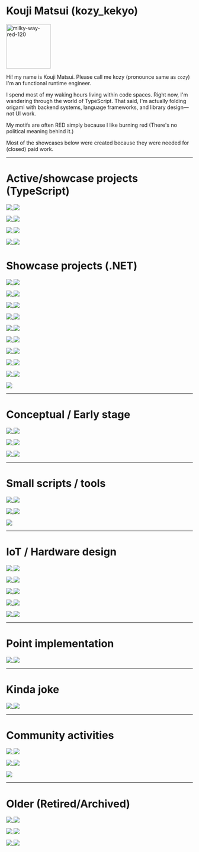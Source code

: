 # Kouji Matsui (kozy_kekyo)

<img width="120" height="120" alt="milky-way-red-120" src="https://github.com/user-attachments/assets/d83c2b48-3c0c-4c57-8a60-29e607e8c150" />

Hi! my name is Kouji Matsui. Please call me kozy (pronounce same as `cozy`)
I'm an functional runtime engineer.

I spend most of my waking hours living within code spaces. Right now, I'm wandering through the world of TypeScript.
That said, I'm actually folding origami with backend systems, language frameworks, and library design—not UI work.

My motifs are often RED simply because I like burning red (There's no political meaning behind it.)

Most of the showcases below were created because they were needed for (closed) paid work.

----

# Active/showcase projects (TypeScript)

<p>
  <a href="https://github.com/kekyo/typed-message">
    <img align="top" src="https://github-readme-stats.vercel.app/api/pin?username=kekyo&repo=typed-message&theme=github_dark&bg_color=00000000" />
  </a>
  <a href="https://github.com/kekyo/async-primitives">
    <img align="top" src="https://github-readme-stats.vercel.app/api/pin?username=kekyo&repo=async-primitives&theme=github_dark&bg_color=00000000" />
  </a>
</p>

<p>
  <a href="https://github.com/kekyo/sublimity-rpc">
    <img align="top" src="https://github-readme-stats.vercel.app/api/pin?username=kekyo&repo=sublimity-rpc&theme=github_dark&bg_color=00000000" />
  </a>
  <a href="https://github.com/kekyo/screw-up">
    <img align="top" src="https://github-readme-stats.vercel.app/api/pin?username=kekyo&repo=screw-up&theme=github_dark&bg_color=00000000" />
  </a>
</p>

<p>
  <a href="https://github.com/kekyo/tar-vern">
    <img align="top" src="https://github-readme-stats.vercel.app/api/pin?username=kekyo&repo=tar-vern&theme=github_dark&bg_color=00000000" />
  </a>
  <a href="https://github.com/kekyo/mark-deco">
    <img align="top" src="https://github-readme-stats.vercel.app/api/pin?username=kekyo&repo=mark-deco&theme=github_dark&bg_color=00000000" />
  </a>
</p>

<p>
  <a href="https://github.com/kekyo/nuget-server">
    <img align="top" src="https://github-readme-stats.vercel.app/api/pin?username=kekyo&repo=nuget-server&theme=github_dark&bg_color=00000000" />
  </a>
  <a href="https://github.com/kekyo/prettier-max">
    <img align="top" src="https://github-readme-stats.vercel.app/api/pin?username=kekyo&repo=prettier-max&theme=github_dark&bg_color=00000000" />
  </a>
</p>

# Showcase projects (.NET)

<p>
  <a href="https://github.com/kekyo/IL2C">
    <img align="top" src="https://github-readme-stats.vercel.app/api/pin?username=kekyo&repo=IL2C&theme=github_dark&bg_color=00000000" />
  </a>
  <a href="https://github.com/kekyo/chibicc-cil-build">
    <img align="top" src="https://github-readme-stats.vercel.app/api/pin?username=kekyo&repo=chibicc-cil-build&theme=github_dark&bg_color=00000000" />
  </a>
</p>

<p>
  <a href="https://github.com/kekyo/GitReader">
    <img align="top" src="https://github-readme-stats.vercel.app/api/pin?username=kekyo&repo=GitReader&theme=github_dark&bg_color=00000000" />
  </a>
  <a href="https://github.com/kekyo/CenterCLR.RelaxVersioner">
    <img align="top" src="https://github-readme-stats.vercel.app/api/pin?username=kekyo&repo=CenterCLR.RelaxVersioner&theme=github_dark&bg_color=00000000" />
  </a>
</p>

<p>
  <a href="https://github.com/kekyo/Epoxy">
    <img align="top" src="https://github-readme-stats.vercel.app/api/pin?username=kekyo&repo=Epoxy&theme=github_dark&bg_color=00000000" />
  </a>
  <a href="https://github.com/kekyo/FlashCap">
    <img align="top" src="https://github-readme-stats.vercel.app/api/pin?username=kekyo&repo=FlashCap&theme=github_dark&bg_color=00000000" />
  </a>
</p>

<p>
  <a href="https://github.com/kekyo/AspNetCore.JsonStreamer">
    <img align="top" src="https://github-readme-stats.vercel.app/api/pin?username=kekyo&repo=AspNetCore.JsonStreamer&theme=github_dark&bg_color=00000000" />
  </a>
  <a href="https://github.com/kekyo/MassivePoints">
    <img align="top" src="https://github-readme-stats.vercel.app/api/pin?username=kekyo&repo=MassivePoints&theme=github_dark&bg_color=00000000" />
  </a>
</p>

<p>
  <a href="https://github.com/kekyo/ILCompose">
    <img align="top" src="https://github-readme-stats.vercel.app/api/pin?username=kekyo&repo=ILCompose&theme=github_dark&bg_color=00000000" />
  </a>
  <a href="https://github.com/kekyo/ILAsm.Managed">
    <img align="top" src="https://github-readme-stats.vercel.app/api/pin?username=kekyo&repo=ILAsm.Managed&theme=github_dark&bg_color=00000000" />
  </a>
</p>

<p>
  <a href="https://github.com/kekyo/ILRepack.FullAuto">
    <img align="top" src="https://github-readme-stats.vercel.app/api/pin?username=kekyo&repo=ILRepack.FullAuto&theme=github_dark&bg_color=00000000" />
  </a>
  <a href="https://github.com/kekyo/ForestLog">
    <img align="top" src="https://github-readme-stats.vercel.app/api/pin?username=kekyo&repo=ForestLog&theme=github_dark&bg_color=00000000" />
  </a>
</p>

<p>
  <a href="https://github.com/kekyo/MeCab.DotNet">
    <img align="top" src="https://github-readme-stats.vercel.app/api/pin?username=kekyo&repo=MeCab.DotNet&theme=github_dark&bg_color=00000000" />
  </a>
  <a href="https://github.com/kekyo/TypeInferencer">
    <img align="top" src="https://github-readme-stats.vercel.app/api/pin?username=kekyo&repo=TypeInferencer&theme=github_dark&bg_color=00000000" />
  </a>
</p>

<p>
  <a href="https://github.com/kekyo/DupeNukem">
    <img align="top" src="https://github-readme-stats.vercel.app/api/pin?username=kekyo&repo=DupeNukem&theme=github_dark&bg_color=00000000" />
  </a>
  <a href="https://github.com/kekyo/Marionetta">
    <img align="top" src="https://github-readme-stats.vercel.app/api/pin?username=kekyo&repo=Marionetta&theme=github_dark&bg_color=00000000" />
  </a>
</p>

<p>
  <a href="https://github.com/kekyo/Lepracaun">
    <img align="top" src="https://github-readme-stats.vercel.app/api/pin?username=kekyo&repo=Lepracaun&theme=github_dark&bg_color=00000000" />
  </a>
  <a href="https://github.com/kekyo/CenterCLR.NamingFormatter">
    <img align="top" src="https://github-readme-stats.vercel.app/api/pin?username=kekyo&repo=CenterCLR.NamingFormatter&theme=github_dark&bg_color=00000000" />
  </a>
</p>

<p>
  <a href="https://github.com/kekyo/SkiaImageView">
    <img align="top" src="https://github-readme-stats.vercel.app/api/pin?username=kekyo&repo=SkiaImageView&theme=github_dark&bg_color=00000000" />
  </a>
</p>

----

# Conceptual / Early stage

<p>
  <a href="https://github.com/kekyo/FlyFlint">
    <img align="top" src="https://github-readme-stats.vercel.app/api/pin?username=kekyo&repo=FlyFlint&theme=github_dark&bg_color=00000000" />
  </a>
  <a href="https://github.com/kekyo/Favalon">
    <img align="top" src="https://github-readme-stats.vercel.app/api/pin?username=kekyo&repo=Favalon&theme=github_dark&bg_color=00000000" />
  </a>
</p>

<p>
  <a href="https://github.com/kekyo/PowerPlayZipper">
    <img align="top" src="https://github-readme-stats.vercel.app/api/pin?username=kekyo&repo=PowerPlayZipper&theme=github_dark&bg_color=00000000" />
  </a>
  <a href="https://github.com/kekyo/Fluorite">
    <img align="top" src="https://github-readme-stats.vercel.app/api/pin?username=kekyo&repo=Fluorite&theme=github_dark&bg_color=00000000" />
  </a>
</p>

<p>
  <a href="https://github.com/kekyo/MarkTheRipper">
    <img align="top" src="https://github-readme-stats.vercel.app/api/pin?username=kekyo&repo=MarkTheRipper&theme=github_dark&bg_color=00000000" />
  </a>
  <a href="https://github.com/kekyo/Compat">
    <img align="top" src="https://github-readme-stats.vercel.app/api/pin?username=kekyo&repo=Compat&theme=github_dark&bg_color=00000000" />
  </a>
</p>

----

# Small scripts / tools

<p>
  <a href="https://github.com/kekyo/fdk-aac-win32-builder">
    <img align="top" src="https://github-readme-stats.vercel.app/api/pin?username=kekyo&repo=fdk-aac-win32-builder&theme=github_dark&bg_color=00000000" />
  </a>
  <a href="https://github.com/kekyo/qemu-debian-mipsel-setup">
    <img align="top" src="https://github-readme-stats.vercel.app/api/pin?username=kekyo&repo=qemu-debian-mipsel-setup&theme=github_dark&bg_color=00000000" />
  </a>
</p>

<p>
  <a href="https://github.com/kekyo/gcc-toolchain">
    <img align="top" src="https://github-readme-stats.vercel.app/api/pin?username=kekyo&repo=gcc-toolchain&theme=github_dark&bg_color=00000000" />
  </a>
  <a href="https://github.com/kekyo/ga_runner">
    <img align="top" src="https://github-readme-stats.vercel.app/api/pin?username=kekyo&repo=ga_runner&theme=github_dark&bg_color=00000000" />
  </a>
</p>

<p>
  <a href="https://github.com/kekyo/spigot-builder">
    <img align="top" src="https://github-readme-stats.vercel.app/api/pin?username=kekyo&repo=spigot-builder&theme=github_dark&bg_color=00000000" />
  </a>
</p>

----

# IoT / Hardware design

<p>
  <a href="https://github.com/kekyo/Pixy">
    <img align="top" src="https://github-readme-stats.vercel.app/api/pin?username=kekyo&repo=Pixy&theme=github_dark&bg_color=00000000" />
  </a>
  <a href="https://github.com/kekyo/ExtremeFeedbackDevice">
    <img align="top" src="https://github-readme-stats.vercel.app/api/pin?username=kekyo&repo=ExtremeFeedbackDevice&theme=github_dark&bg_color=00000000" />
  </a>
</p>

<p>
  <a href="https://github.com/kekyo/Spartan2Bone">
    <img align="top" src="https://github-readme-stats.vercel.app/api/pin?username=kekyo&repo=Spartan2Bone&theme=github_dark&bg_color=00000000" />
  </a>
  <a href="https://github.com/kekyo/PGA44DIP44">
    <img align="top" src="https://github-readme-stats.vercel.app/api/pin?username=kekyo&repo=PGA44DIP44&theme=github_dark&bg_color=00000000" />
  </a>
</p>

<p>
  <a href="https://github.com/kekyo/PedestrianController">
    <img align="top" src="https://github-readme-stats.vercel.app/api/pin?username=kekyo&repo=PedestrianController&theme=github_dark&bg_color=00000000" />
  </a>
  <a href="https://github.com/kekyo/BrainPadWiFi">
    <img align="top" src="https://github-readme-stats.vercel.app/api/pin?username=kekyo&repo=BrainPadWiFi&theme=github_dark&bg_color=00000000" />
  </a>
</p>

<p>
  <a href="https://github.com/kekyo/MeowLTE">
    <img align="top" src="https://github-readme-stats.vercel.app/api/pin?username=kekyo&repo=MeowLTE&theme=github_dark&bg_color=00000000" />
  </a>
  <a href="https://github.com/kekyo/OpenOCDonMinGW">
    <img align="top" src="https://github-readme-stats.vercel.app/api/pin?username=kekyo&repo=OpenOCDonMinGW&theme=github_dark&bg_color=00000000" />
  </a>
</p>

<p>
  <a href="https://github.com/kekyo/esp-wrover-kit-lcd-demo">
    <img align="top" src="https://github-readme-stats.vercel.app/api/pin?username=kekyo&repo=esp-wrover-kit-lcd-demo&theme=github_dark&bg_color=00000000" />
  </a>
  <a href="https://github.com/kekyo/EaglePanelizer">
    <img align="top" src="https://github-readme-stats.vercel.app/api/pin?username=kekyo&repo=EaglePanelizer&theme=github_dark&bg_color=00000000" />
  </a>
</p>

----

# Point implementation

<p>
  <a href="https://github.com/kekyo/NuGetBulkDownloader">
    <img align="top" src="https://github-readme-stats.vercel.app/api/pin?username=kekyo&repo=NuGetBulkDownloader&theme=github_dark&bg_color=00000000" />
  </a>
  <a href="https://github.com/kekyo/future-promise">
    <img align="top" src="https://github-readme-stats.vercel.app/api/pin?username=kekyo&repo=future-promise&theme=github_dark&bg_color=00000000" />
  </a>
</p>

----

# Kinda joke

<p>
  <a href="https://github.com/kekyo/CenterCLR.SushiRotator">
    <img align="top" src="https://github-readme-stats.vercel.app/api/pin?username=kekyo&repo=CenterCLR.SushiRotator&theme=github_dark&bg_color=00000000" />
  </a>
  <a href="https://github.com/kekyo/OuternetExplorer">
    <img align="top" src="https://github-readme-stats.vercel.app/api/pin?username=kekyo&repo=OuternetExplorer&theme=github_dark&bg_color=00000000" />
  </a>
</p>

----

# Community activities

<p>
  <a href="https://github.com/kekyo/fffsharp-demo-cameraapp">
    <img align="top" src="https://github-readme-stats.vercel.app/api/pin?username=kekyo&repo=fffsharp-demo-cameraapp&theme=github_dark&bg_color=00000000" />
  </a>
  <a href="https://github.com/kekyo/dotnetconf2019">
    <img align="top" src="https://github-readme-stats.vercel.app/api/pin?username=kekyo&repo=dotnetconf2019&theme=github_dark&bg_color=00000000" />
  </a>
</p>

<p>
  <a href="https://github.com/kekyo/decode2019_CM12">
    <img align="top" src="https://github-readme-stats.vercel.app/api/pin?username=kekyo&repo=decode2019_CM12&theme=github_dark&bg_color=00000000" />
  </a>
  <a href="https://github.com/kekyo/CSharpMonadic">
    <img align="top" src="https://github-readme-stats.vercel.app/api/pin?username=kekyo&repo=CSharpMonadic&theme=github_dark&bg_color=00000000" />
  </a>
</p>

<p>
  <a href="https://github.com/kekyo/Nagoya.LifelongLearningCenter">
    <img align="top" src="https://github-readme-stats.vercel.app/api/pin?username=kekyo&repo=Nagoya.LifelongLearningCenter&theme=github_dark&bg_color=00000000" />
  </a>
</p>

----

# Older (Retired/Archived)

<p>
  <a href="https://github.com/kekyo/fscx">
    <img align="top" src="https://github-readme-stats.vercel.app/api/pin?username=fscx-projects&repo=fscx&theme=github_dark&bg_color=00000000" />
  </a>
  <a href="https://github.com/kekyo/FSharp.Control.FusionTasks">
    <img align="top" src="https://github-readme-stats.vercel.app/api/pin?username=kekyo&repo=FSharp.Control.FusionTasks&theme=github_dark&bg_color=00000000" />
  </a>
</p>

<p>
  <a href="https://github.com/kekyo/CenterCLR.ExaSerializers">
    <img align="top" src="https://github-readme-stats.vercel.app/api/pin?username=kekyo&repo=CenterCLR.ExaSerializers&theme=github_dark&bg_color=00000000" />
  </a>
  <a href="https://github.com/kekyo/TortoiseMergePortable">
    <img align="top" src="https://github-readme-stats.vercel.app/api/pin?username=kekyo&repo=TortoiseMergePortable&theme=github_dark&bg_color=00000000" />
  </a>
</p>

<p>
  <a href="https://github.com/kekyo/JenkinsBuildNotifier">
    <img align="top" src="https://github-readme-stats.vercel.app/api/pin?username=kekyo&repo=JenkinsBuildNotifier&theme=github_dark&bg_color=00000000" />
  </a>
  <a href="https://github.com/kekyo/SynchContextSample">
    <img align="top" src="https://github-readme-stats.vercel.app/api/pin?username=kekyo&repo=SynchContextSample&theme=github_dark&bg_color=00000000" />
  </a>
</p>
